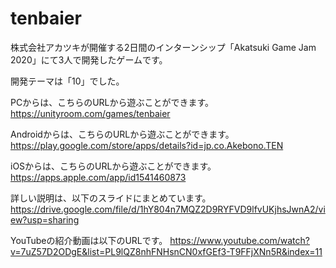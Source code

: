 # tenbaier

株式会社アカツキが開催する2日間のインターンシップ「Akatsuki Game Jam 2020」にて3人で開発したゲームです。

開発テーマは「10」でした。

PCからは、こちらのURLから遊ぶことができます。
https://unityroom.com/games/tenbaier

Androidからは、こちらのURLから遊ぶことができます。
https://play.google.com/store/apps/details?id=jp.co.Akebono.TEN

iOSからは、こちらのURLから遊ぶことができます。
https://apps.apple.com/app/id1541460873

詳しい説明は、以下のスライドにまとめています。
https://drive.google.com/file/d/1hY804n7MQZ2D9RYFVD9lfvUKjhsJwnA2/view?usp=sharing

YouTubeの紹介動画は以下のURLです。
https://www.youtube.com/watch?v=7uZ57D2ODgE&list=PL9lQZ8nhFNHsnCN0xfGEf3-T9FFjXNn5R&index=11
